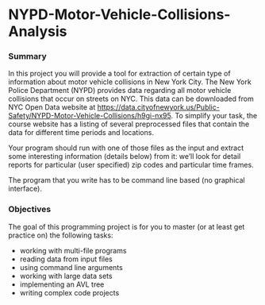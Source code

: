 # NYPD-Motor-Vehicle-Collisions-Analysis

### Summary
In this project you will provide a tool for extraction of certain type of information about motor vehicle collisions in New York City. The New York Police Department (NYPD) provides data regarding all motor vehicle collisions that occur on streets on NYC. This data can be downloaded from NYC Open Data website at
https://data.cityofnewyork.us/Public-Safety/NYPD-Motor-Vehicle-Collisions/h9gi-nx95.
To simplify your task, the course website has a listing of several preprocessed files that contain the data for different time periods and locations. 

Your program should run with one of those files as the input and extract some interesting information (details below) from it:
we’ll look for detail reports for particular (user specified) zip codes and particular time frames.

The program that you write has to be command line based (no graphical interface).


### Objectives

The goal of this programming project is for you to master (or at least get practice on) the following tasks:
* working with multi-file programs
* reading data from input files
* using command line arguments
* working with large data sets
* implementing an AVL tree
* writing complex code projects
